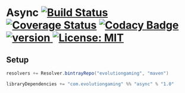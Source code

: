 # Async [![Build Status](https://travis-ci.org/evolution-gaming/async.svg)](https://travis-ci.org/evolution-gaming/async) [![Coverage Status](https://coveralls.io/repos/evolution-gaming/async/badge.svg)](https://coveralls.io/r/evolution-gaming/async) [![Codacy Badge](https://api.codacy.com/project/badge/Grade/74404c8a09e443d685ca17a19c8b9f6d)](https://www.codacy.com/app/evolution-gaming/async?utm_source=github.com&amp;utm_medium=referral&amp;utm_content=evolution-gaming/async&amp;utm_campaign=Badge_Grade) [ ![version](https://api.bintray.com/packages/evolutiongaming/maven/async/images/download.svg) ](https://bintray.com/evolutiongaming/maven/async/_latestVersion) [![License: MIT](https://img.shields.io/badge/License-MIT-yellowgreen.svg)](https://opensource.org/licenses/MIT)

## Setup

```scala
resolvers += Resolver.bintrayRepo("evolutiongaming", "maven")

libraryDependencies += "com.evolutiongaming" %% "async" % "1.0"
```